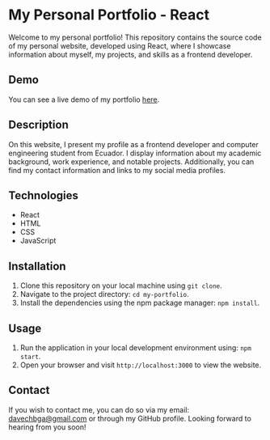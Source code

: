 # My Personal Portfolio - React

Welcome to my personal portfolio! This repository contains the source code of my personal website, developed using React, where I showcase information about myself, my projects, and skills as a frontend developer.

## Demo

You can see a live demo of my portfolio [here](https://portfolio-davechbga.netlify.app/).

## Description

On this website, I present my profile as a frontend developer and computer engineering student from Ecuador. I display information about my academic background, work experience, and notable projects. Additionally, you can find my contact information and links to my social media profiles.

## Technologies

- React
- HTML
- CSS
- JavaScript

## Installation

1. Clone this repository on your local machine using `git clone`.
2. Navigate to the project directory: `cd my-portfolio`.
3. Install the dependencies using the npm package manager: `npm install`.

## Usage

1. Run the application in your local development environment using: `npm start`.
2. Open your browser and visit `http://localhost:3000` to view the website.

## Contact

If you wish to contact me, you can do so via my email: [davechbga@gmail.com](mailto:davechbga@gmail.com) or through my GitHub profile. Looking forward to hearing from you soon!
